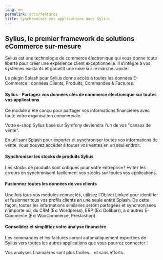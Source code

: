 ```yaml
---
lang: en
permalink: docs/features
title: Synchronisez vos applications avec Sylius
---
```


## Sylius, le premier framework de solutions eCommerce sur-mesure

Sylius est une technologie de commerce électronique qui vous donne toute liberté pour créer une expérience client exceptionnelle. 
Il s'intègre à vos systèmes existants et garantit une mise sur le marché rapide.

Le plugin Splash pour Sylius donne accès à toutes les données E-Commerce : données Clients, Produits, Commandes & Factures.

#### Sylius - Partagez vos données clés de commerce électronique sur toutes vos applications

Ce module a été conçu pour partager vos informations financières avec toute votre organisation commerciale.

Votre e-shop Sylius basé sur Symfony deviendra l'un de vos "canaux de vente".

En utilisant Splash pour exporter et synchroniser toutes vos informations de vente, vous pouvez accéder à toutes vos ventes en un seul endroit.

#### Synchroniser les stocks de produits Sylius

Les stocks de produits sont critiques pour votre entreprise ! Évitez les erreurs en synchronisant facilement vos stocks sur toutes vos applications.

#### Fusionnez toutes les données de vos clients

Une fois tous vos modules connectés, utilisez l'Object Linked pour identifier et fusionner tous vos profils clients en une seule entité Splash.
De cette façon, toutes les informations similaires seront partagées et synchronisées n'importe où, du CRM (Ex: Wordpress), ERP (Ex: Dolibarr), à d'autres E-Commerce (Ex: WooCommerce, Prestashop).

#### Consolidez et simplifiez votre analyse financière

Les commandes et les factures seront automatiquement exportées de Sylius vers toutes les autres applications que vous pourrez connecter !

Vos analyses financières sont plus faciles... et sans efforts.
